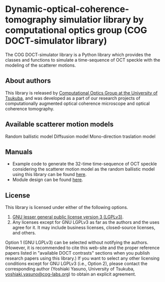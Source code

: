 # Dynamic-optical-coherence-tomography simulatior library by computational optics group (COG DOCT-simulator library) 


The COG DOCT-simulator library is a Python library which provides the classes and functions to simulate a time-sequence of OCT speckle with the modeling of the scatterer motions.

About authors
--------------
This library is released by [Computational Optics Group at the University of Tsukuba](https://cog-news.blogspot.com/), and was developed as a part of our research projects of computationally augmented optical coherence microscope and optical coherence tomography.

Available scatterer motion models
---------------------------
Random ballistic model
Diffsusion model
Mono-direction traslation model

Manuals
------------------------
- Example code to generate the 32-time time-sequence of OCT speckle considering the scatterer motion model as the random ballistic model using this library can be found [here](example.py).
- Module design can be found [here](documents\Module_design.docx).

License
-----------------------
This library is licensed under either of the following options.
1. [GNU lesser general public license version 3 (LGPLv3)](LICENSE.md).
2. Any licenses except for GNU LGPLv3 as far as the authors and the uses agree for it. It may include business licenses, closed-source licenses, and others. 
 
Option 1 (GNU LGPLv3) can be selected without notifying the authors. (However, it is recommended to cite this web-site and the proper reference papers listed in "available DOCT contrasts" sections when you publish research papers using this library.)
If you want to select any other licensing conditions except for GNU LGPLv3 (i.e., Option 2), please contact the corresponding author (Yoshiaki Yasuno, University of Tsukuba, <yoshiaki.yasuno@cog-labs.org>) to obtain an explicit agreement.
